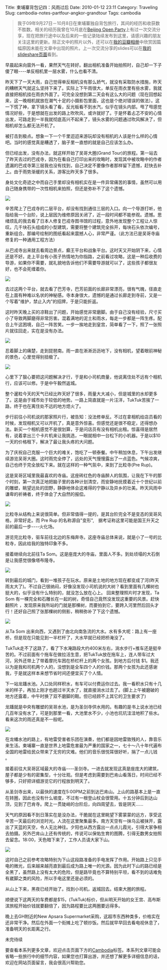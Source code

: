 Title: 柬埔寨背包记四：风雨过后
Date: 2010-01-12 23:11
Category: Traveling
Slug: cambodia-notes-partfour-angkor-grandtour
Tags: cambodia

>我于09年9月27日－10月8日在柬埔寨独自背包旅行，其间的经历和收获数不胜数。相关的经历我曾在10月底在[Beijing Open Party](http://www.beijing-open-party.org)上有过一次交流分享，现在把旅行途中以及后来的一些记录陆续发布到这里，请感兴趣的朋友关注这里的更新。除正文中的照片以外，还可以在[我的豆瓣相册](http://www.douban.com/photos/album/20098136/)中欣赏因篇幅原因未能在文章中出现的照片。上一次交流分享的slides可以在[我的slideshare页面](http://www.slideshare.net/CNBorn)看到。

早晨起床向窗外一看，果然天气在转好。翻出相机准备开始拍照时，自己却一下子傻了眼----单反相机里一层水雾，什么也看不清。
 
昨天下了一天大雨，自己觉得单反相机没有那么娇气，就没有采取防水措施，昨天的糟糕天气就这么坚持下来了。实际上下午雨很大，单反在雨衣里有些水雾，我就直接把相机挂在雨衣外面了。可完全没想到第二天会有这么大的问题（现在回想起来，这一晚相机就放在潮气十足的小摄影包里面，这也是个绝对错误的做法）。这一下慌了神，拿下镜头看了看，反光板看不到水汽，似乎在镜头内部。甩了甩感觉情况好些，于是想就在出发的路上吹吹风，或许就好了。于是怀着忐忑不安的心情出发，可路走到一半我就彻底高兴不起来了，镜头水雾的问题通过吹风解决了，但相机却怎么都无法开机了。

被打击到极点。想象一下一个千里迢迢来游玩却没有相机的人该是什么样的心情吧。当时的感觉真是糟透了，脑子里一直想的就是自己应该怎么办。

但已经出发，没有办法，就这样开始了吴哥大圈(Grand Tour)的旅程。第一站去了昨天去过的巴戎寺，因为在看自己打印出来的攻略时，发现其中被攻略中的作者遗漏的巴戎寺第三层我也没有找到，自己决定不要像作者那样留下遗憾，赶快去补上。由于雨势渐缓的关系，游客比昨天多了很多。

身处文化奇迹之中而自己手里却没有相机实在是一件异常痛苦的事情，虽然可以用自己随身携带的一次性相机来拍照，但还是弥补不了这个遗憾。

![](images/travel/cambodia/67-CNV000018.jpg)

辛苦爬上了巴戎寺的二层平台，却没有找到通往三层的入口。向一个导游打听，他指给我一个台阶，说上层因为维修原因关闭了，近一段时间都不能参观。遗憾。思绪烦乱的我去看了日本人修复巴戎寺图书馆的过程，意外地发现整个工程让人惊叹。几千块石头组成的小型建筑，需要将整个建筑完全拆开，每块石头依次编号，重新组合。那编号绘制的图纸看起来震撼人心，非常严谨。（此方法已是吴哥寺庙修复的一种通用工程方法）

从巴戎寺出来就去看周边景点，癫王平台和战象平台。这时天又开始阴下来，心情还是不好。走上平台有小孩子热情地为你指路，之前看过攻略，这是一种后收费的导游，如果你不需要，就礼貌地告诉他们不需要导游就可以了，这些孩子都很友好，也不会死缠着你。

![](images/travel/cambodia/72-lk_e_platform-thumb-640x214-62.jpg)

去过这两个平台，就去看了巴芳寺，巴芳前面的长廊非常漂亮，很有气魄，径直走在上面有种难以名状的神秘感。寺本身很大，遗憾的是通过长廊走到寺前，又是一个写着"维护，禁止入内"的招牌，于是只能折返。

这时昨天晚上买的凉鞋出了问题，开始感觉非常磨脚。由于自己没有经验，尺寸买小了导致两脚磨得非常厉害。混着满地的泥土和雨水，每走一步都是一阵生疼。配合上午这困境，自己一阵苦笑。一步一挨地走到皇宫，简单看了一下，照了一张照片就往回走，实在是没有办法。

![](images/travel/cambodia/63-royalpalace_angkor.jpg)

忍着脚上的痛楚，走到琵琶南。雨一直在淅淅沥沥地下，没有相机，望着眼前神秘的景色，心里觉得别扭极了。

![](images/travel/cambodia/68-CNV000007.jpg)

心里下了狠心要把这问题解决才行，于是和小司机商量，他说离住处不远有个相机行，应该可以修。于是中午毅然返城。

整个暹粒今天的天气已经比昨天好了很多，雨量大大减小，但是城里的水却更多了。这是由于城市处于较低的地势。一路上简直就是一片汪洋，TukTuk苦挨了一路，终于也在离住处不远的地方熄火了。

步行前往小司机说的那家照片行，被告知：没法修单反。不过在拿相机给店员看的时候，发现相机又可以开机了，真是意外惊喜。但感觉还是很不稳定，还得想办法。新买一个相机感觉不是很划算，于是问店员有没有相机出租。惊喜得是居然有，说着拿出三个卡片机来让我挑选，一眼就相中一台松下的小机器。于是以$10一天的价格租下，解决了最让我头疼的大问题。

为了庆祝自己克服一个巨大的难关，饱吃了一顿泰餐。中午稍加休息，下午出发继续游览吴哥大圈。这时雨完全停了，远处的天气慢慢露出了一点蓝色。气候凉爽，自己也终于完全放松下来。就在这样的一种气氛中，来到了比粒寺(Pre Rup)。

这是吴哥区域里我最喜欢的寺庙。这座砖红色的寺庙醉人的氛围，让我在下午的那个时刻，第一次真正地把脑子里的各种计划清空，而安静地抚摸着近十个世纪以前的雕塑，眺望远处的田野，静静地体会这难得的宁静以及异乡的壮美。昨天风雨中谦卑的祈祷者，终于体会了大自然的报偿。

![](images/travel/cambodia/78-prerup_big-thumb-640x381-61.jpg)

比粒寺从结构上来说很简单。但非常值得一提的，是其台阶完全不是变态的吴哥风格，非常好走。而 Pre Rup 的名称源自"变形",　据考证称这里可能是国王升天之前的最后一步----火化场。

游览完比粒寺，驱车前往北边的东梅奔寺。这座寺庙总体来说，就是小了一号的比粒寺，因此给我的独特印象不多。

接着继续向北前往Ta Som。这是座庞大的寺庙，里面人不多。到处顷塌的大石倒是让我感觉很像塔布隆寺。

![](images/travel/cambodia/80-tasom_large-thumb-640x428-65.jpg)

转到最后的城门，看到一堆孩子在玩水。原来是土地的地方现在都变成了河(昨天雨太大了)。不过自己很纳闷，好像没发现小司机说的大树？看到里面有几棵树也挺大的，似乎没有什么特别的，就没怎么放在心上。
回来整理照片时才发现，Ta Som 有一棵完全和石雕长在一起的树，奇怪自己竟然没发现这重要的风景。赶快翻照片
，发现原来我所站的门就是那棵树，而要拍到它，要跨入河里然后回头才行！还好自己照了张那棵树的侧影，稍稍弥补了下这个遗憾。

![](images/travel/cambodia/64-tasom_tree.jpg)

从Ta Som 出来向西，又遇到了由北向南急流的大水。水有多大呢：路上有一座桥，但是现在只能见到一半栏杆了，大水早就已经把桥淹没了。

TukTuk走不了这路了，看了下水淹路段大约400米左右，淌水步行+推车还是挺辛苦的。不过前面有个拖车在做拉活生意，把TukTuk放在拖车上，连人带车过大河，另外还带上了带着摩托车困在桥栏杆上的两个女孩。到地方后付钱 $1。我还以为是我和司机两个人的，没想到是全车四个人的价钱。那两个女孩为此还感谢我，于是就这样本来想节省时间还便宜买了个人情。

下一站龙蹯水池。入口处同样积水，有车可以付费运你过去。我一看积水只有十几米的样子，再加上刚才也趟过半天水了，就直接淌水过去了。(脚上上午被磨破的地方还露着，中午时换了双不磨脚的鞋。但已经顾不上其它的卫生要求了)

龙蹯就是中央有雕塑的吴哥水池，是为圣剑寺供水用的。有趣的是书上说水池已经几百年没有水了，可是到那里一看，大池里水不少，小池也坑坑洼洼地积了些水。看来这次的雨还真是不一般呢。

![](images/travel/cambodia/DSC_0399.JPG)

在龙幡水池的路上，有地雷受害者乐团在演奏，他们都是因地雷致残的人，靠音乐来生活。柬埔寨一直是世界上地雷危害最为严重的国家之一，七十～八十年代遍布全国的地雷给民众带来了无穷的灾难。他们的音乐很悦耳很好听，捐了一点儿钱 。

接着前往大吴哥区域最大的寺庙----圣剑寺。一进去就发现这真是座庞大的建筑，屋子都是少有的密集型，十分壮观。但是考虑到需要到巴肯山看落日，时间已经不够多，只好把详细游览它的行程放到明天了。

从圣剑寺出来，以最快的速度在5:00PM之前到达巴肯山。上山的路基本上是一直在转圈，因此也没有什么坡度，不过有一根登山杖会很管用。十五分钟后到达山顶，见到了巴肯寺。爬上一贯陡峭的台阶后，向四周望去，皆是阴天......

天气的原因看不到日落实在是没办法，干脆就在这里眺望下雾蒙蒙的远方，享受这辛苦一天最后的浏览时光。人流在这里聚集最多。南方天空有一抹乌云被抹开，露出了天蓝的天空，令人无比神往。夕阳也从西方露出一点点儿霞光，引得大家争相去拍摄。另外巴肯山上还有传统的，传说可以保佑生育的图腾，引得无数男女拍照去留念。18:00，天色暗下来了，工作人员请大家下山。

![](images/travel/cambodia/69-p1040323.jpg)

这时自己之前参考攻略特别为下山这段路准备的手电发挥了作用。开始路上只见手电的微光，后来越来越亮直到最后成为路上唯一的光源。因为此时下山的路已经是全黑了，虽然路上没有太大的危险，但是路毕竟也不算特别平坦，看不到的话难免有崴脚之类的风险，所以手电这里还是必须的。

从山上下来，黑夜已经开始了。找到小司机，返城回去。结束大圈的旅程。

顺便说下这两天的车费都是$15，(TukTuk)标价，但从明天开始的女王宫、高布斯滨旅程开始价钱就要翻倍了，因为路程要比这两圈要远得多。

晚上去GH附近的New Apsara Supermarket采购，这超市东西种类多，价格实在还非常干净。然后在外面一个街摊上吃了顿炒饭。然后就早早回去看电视休息了，准备明天的长距离之行。

未完待续

要查看本系列更多文章，欢迎点击页面下方的[Cambodia](http://cnborn.net/blog/tag/cambodia/)标签。本系列文章可能会省略一些旅行中的细节内容，如果您也打算出游，并还想了解更多详细信息的话，欢迎在网站页面留言，我会很高兴帮助您。
